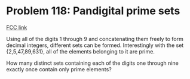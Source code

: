 # Problem 118: Pandigital prime sets

[FCC link](https://www.freecodecamp.org/learn/coding-interview-prep/project-euler/problem-118-pandigital-prime-sets)

Using all of the digits 1 through 9 and concatenating them freely to form
decimal integers, different sets can be formed. Interestingly with the set
{2,5,47,89,631}, all of the elements belonging to it are prime.

How many distinct sets containing each of the digits one through nine exactly
once contain only prime elements?
